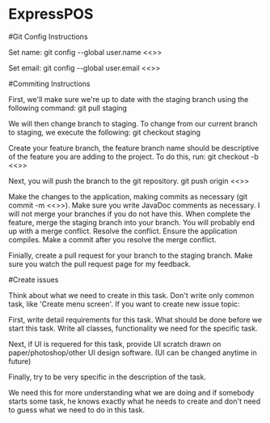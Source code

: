 # ExpressPOS

#Git Config Instructions

Set name: git config --global user.name <<>>

Set email: git config --global user.email <<>>

#Commiting Instructions

First, we'll make sure we're up to date with the staging branch using the following command: git pull staging

We will then change branch to staging. To change from our current branch to staging, we execute the following: git checkout staging

Create your feature branch, the feature branch name should be descriptive of the feature you are adding to the project. To do this, run: git checkout -b <<>>

Next, you will push the branch to the git repository. git push origin <<>>

Make the changes to the application, making commits as necessary (git commit -m <<>>). Make sure you write JavaDoc comments as necessary. I will not merge your branches if you do not have this. When complete the feature, merge the staging branch into your branch. You will probably end up with a merge conflict. Resolve the conflict. Ensure the application compiles. Make a commit after you resolve the merge conflict.

Finially, create a pull request for your branch to the staging branch. Make sure you watch the pull request page for my feedback.

#Create issues

Think about what we need to create in this task. Don't write only common task, like 'Create menu screen'. If you want to create new issue topic:

First, write detail requirements for this task. What should be done before we start this task. Write all classes, functionality we need for the specific task.

Next, if UI is requered for this task, provide UI scratch drawn on paper/photoshop/other UI design software. (UI can be changed anytime in future)

Finally, try to be very specific in the description of the task.

We need this for more understanding what we are doing and if somebody starts some task, he knows exactly what he needs to create and don't need to guess what we need to do in this task.

